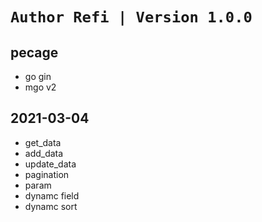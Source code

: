 # ```Author Refi | Version 1.0.0```

## pecage
- go gin
- mgo v2

## 2021-03-04
- get_data
- add_data
- update_data
- pagination
- param
- dynamc field
- dynamc sort